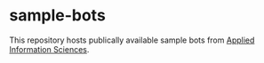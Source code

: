 # sample-bots

This repository hosts publically available sample bots from
[Applied Information Sciences](http://www.appliedis.com/).